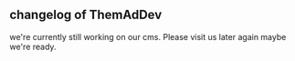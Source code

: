 changelog of ThemAdDev
--

we're currently still working on our cms. Please visit us later again maybe we're ready.
